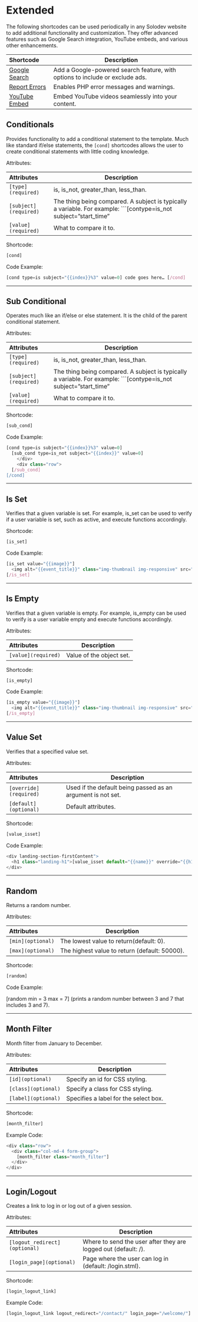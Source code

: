 # Extended

The following shortcodes can be used periodically in any Solodev website to add additional functionality and customization. They offer advanced features such as Google Search integration, YouTube embeds, and various other enhancements.

**Shortcode** | **Description** 
:--- | ---
[Google Search](/shortcodes/extended/google-search/) | Add a Google-powered search feature, with options to include or exclude ads.
[Report Errors](shortcodes/extended/report-errors/) | Enables PHP error messages and warnings.
[YouTube Embed](shortcodes/extended/youtube-embed/) | Embed YouTube videos seamlessly into your content.

## Conditionals

Provides functionality to add a conditional statement to the template. Much like standard if/else statements, the ```[cond]``` shortcodes allows the user to create conditional statements with little coding knowledge.

Attributes:

**Attributes** | **Description** 
:--- | ---
```[type](required)``` | is, is_not, greater_than, less_than.
```[subject](required)``` | The thing being compared. A subject is typically a variable. For example: ```[contype=is_not subject=”start_time” || [value=”end_time”]``` The event has not started yet…```[/cond]```.
```[value](required)``` | What to compare it to. 

Shortcode:

```js
[cond]
```
Code Example:

```js
[cond type=is subject="{{index}}%3" value=0] code goes here… [/cond]
```

----------------------------------------------------------------------------------------------------------------------------- 

## Sub Conditional

Operates much like an if/else or else statement. It is the child of the parent conditional statement. 

Attributes:

**Attributes** | **Description** 
:--- | ---
```[type](required)``` | is, is_not, greater_than, less_than.
```[subject](required)``` |The thing being compared. A subject is typically a variable. For example: ```[contype=is_not subject=”start_time” || [value=”end_time”]``` The event has not started yet…```[/cond]```.
```[value](required)``` | What to compare it to.
 
Shortcode:

```js
[sub_cond]
```
Code Example:
 
```js
[cond type=is subject="{{index}}%3" value=0] 
  [sub_cond type=is_not subject="{{index}}" value=0]
    </div>
    <div class="row">
  [/sub_cond] 
[/cond]
```
-----------------------------------------------------------------------------------------------------------------------------

## Is Set

Verifies that a given variable is set. For example, is_set can be used to verify if a user variable is set, such as active, and execute functions accordingly. 

Shortcode:
 
```js
[is_set]
```
Code Example:
 
```js
[is_set value="{{image}}"]
  <img alt="{{event_title}}" class="img-thumbnail img-responsive" src="[get_asset_file_url id={{image}}]"> 
[/is_set]
```
-----------------------------------------------------------------------------------------------------------------------------

## Is Empty 

Verifies that a given variable is empty. For example, is_empty can be used to verify is a user variable empty and execute functions accordingly. 

Attributes:

**Attributes** | **Description** 
:--- | ---
```[value](required)``` | Value of the object set.  

Shortcode:
 
```js
[is_empty]
```

Code Example:

```js
[is_empty value="{{image}}"]
  <img alt="{{event_title}}" class="img-thumbnail img-responsive" src="/core/fileparse.php/268/urlt//placehold.it/360x245"> 
[/is_empty]
```
----------------------------------------------------------------------------------------------------------------------------- 

## Value Set

Verifies that a specified value set. 

Attributes:

**Attributes** | **Description** 
:--- | ---
```[override](required)``` | Used if the default being passed as an argument is not set.  
```[default](optional)``` | Default attributes.

Shortcode:

```js
[value_isset]
```
Code Example:

```js
<div landing-section-firstContent">
  <h1 class="landing-h1">[value_isset default="{{name}}" override="{{h1_title}}"]</h1>
</div>
```
-----------------------------------------------------------------------------------------------------------------------------

## Random

Returns a random number.

Attributes:

**Attributes** | **Description** 
:--- | ---
```[min](optional)``` | The lowest value to return(default: 0).
```[max](optional)``` | The highest value to return (default: 50000). 

Shortcode:
 
```js
[random]
```
Code Example: 

[random min = 3 max = 7] (prints a random number between 3 and 7 that includes 3 and 7).

----------------------------------------------------------------------------------------------------------------------------- 

## Month Filter

Month filter from January to December. 

Attributes:

**Attributes** | **Description** 
:--- | ---
```[id](optional)``` | Specify an id for CSS styling.
```[class](optional)``` | Specify a class for CSS styling.
```[label](optional)``` | Specifies a label for the select box. 

Shortcode:
 
```js
[month_filter]
```
Example Code: 
 
```js
<div class="row">
  <div class="col-md-4 form-group">
    [month_filter class="month_filter"]
  </div>
</div>
```
-----------------------------------------------------------------------------------------------------------------------------

## Login/Logout

Creates a link to log in or log out of a given session.

Attributes:

**Attributes** | **Description** 
:--- | ---
```[logout_redirect](optional)``` | Where to send the user after they are logged out (default: /).
```[login_page](optional)``` | Page where the user can log in (default: /login.stml).

Shortcode:

```js
[login_logout_link]
```
Example Code: 

```js
[login_logout_link logout_redirect="/contact/" login_page="/welcome/"]
```